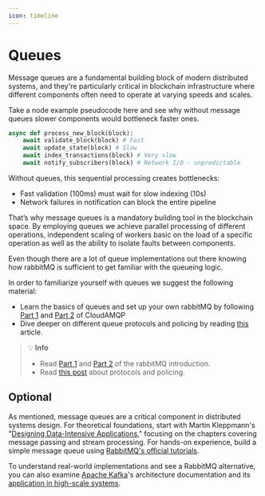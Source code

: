 ```yaml
---
icon: timeline
---
```


# Queues

Message queues are a fundamental building block of modern distributed systems, and they're particularly critical in blockchain infrastructure where different components often need to operate at varying speeds and scales.

Take a node example pseudocode here and see why without message queues slower components would bottleneck faster ones.

```python
async def process_new_block(block):
    await validate_block(block) # Fast
    await update_state(block) # Slow
    await index_transactions(block) # Very slow
    await notify_subscribers(block) # Network I/O - unpredictable
```

Without queues, this sequential processing creates bottlenecks:

* Fast validation (100ms) must wait for slow indexing (10s)
* Network failures in notification can block the entire pipeline

That’s why message queues is a mandatory building tool in the blockchain space. By employing queues we achieve parallel processing of different operations, independent scaling of workers basic on the load of a specific operation as well as the ability to isolate faults between components.

Even though there are a lot of queue implementations out there knowing how rabbitMQ is sufficient to get familiar with the queueing logic.

In order to familiarize yourself with queues we suggest the following material:

* Learn the basics of queues and set up your own rabbitMQ by following [Part 1](https://www.cloudamqp.com/blog/part1-rabbitmq-for-beginners-what-is-rabbitmq.html) and [Part 2](https://www.cloudamqp.com/blog/part2-2-rabbitmq-for-beginners_example-and-sample-code-node-js.html) of CloudAMQP
* Dive deeper on different queue protocols and policing by reading [this](https://kisztof.medium.com/rabbitmq-an-introduction-to-message-queuing-protocols-and-policies-cb6073c7a3d6) article.

> 💡 **Info**
> - Read [Part 1](https://www.cloudamqp.com/blog/part1-rabbitmq-for-beginners-what-is-rabbitmq.html) and [Part 2](https://www.cloudamqp.com/blog/part2-2-rabbitmq-for-beginners_example-and-sample-code-node-js.html) of the rabbitMQ introduction.
> - Read [this post](https://kisztof.medium.com/rabbitmq-an-introduction-to-message-queuing-protocols-and-policies-cb6073c7a3d6) about protocols and policing.

## Optional&#x20;

As mentioned, message queues are a critical component in distributed systems design. For theoretical foundations, start with Martin Kleppmann's "[Designing Data-Intensive Applications](https://archive.org/details/designing-data-intensive-applications-th/page/137/mode/1up?q=Message+Passing)," focusing on the chapters covering message passing and stream processing. For hands-on experience, build a simple message queue using [RabbitMQ's official tutorials](https://www.rabbitmq.com/tutorials).&#x20;

To understand real-world implementations and see a RabbitMQ alternative, you can also examine [Apache Kafka](https://kafka.apache.org/documentation/)'s architecture documentation and its [application in high-scale systems](https://kafka.apache.org/uses).